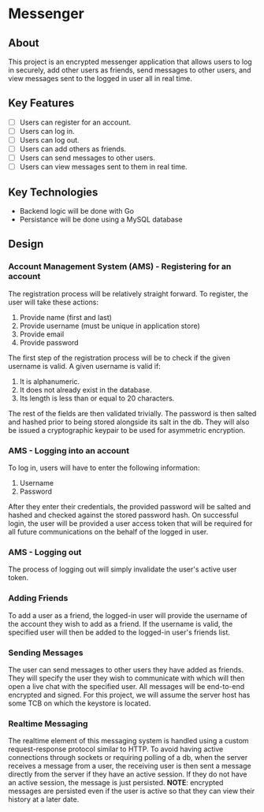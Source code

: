 # Messenger

## About

This project is an encrypted messenger application that allows users to log in securely, add other users as friends, send messages to other users, and view messages sent to the logged in user all in real time.

## Key Features

- [ ] Users can register for an account.
- [ ] Users can log in.
- [ ] Users can log out.
- [ ] Users can add others as friends.
- [ ] Users can send messages to other users.
- [ ] Users can view messages sent to them in real time.

## Key Technologies

- Backend logic will be done with Go
- Persistance will be done using a MySQL database

## Design

### Account Management System (AMS) - Registering for an account

The registration process will be relatively straight forward.  To register, the user will take these actions:

1. Provide name (first and last)
1. Provide username (must be unique in application store)
1. Provide email
1. Provide password

The first step of the registration process will be to check if the given username is valid.  A given username is valid if:

1. It is alphanumeric.
1. It does not already exist in the database.
1. Its length is less than or equal to 20 characters.

The rest of the fields are then validated trivially.  The password is then salted and hashed prior to being stored alongside its salt in the db.  They will also be issued a cryptographic keypair to be used for asymmetric encryption.

### AMS - Logging into an account

To log in, users will have to enter the following information:

1. Username
1. Password

After they enter their credentials, the provided password will be salted and hashed and checked against the stored password hash.  On successful login, the user will be provided a user access token that will be required for all future communications on the behalf of the logged in user.

### AMS - Logging out

The process of logging out will simply invalidate the user's active user token.

### Adding Friends

To add a user as a friend, the logged-in user will provide the username of the account they wish to add as a friend.  If the username is valid, the specified user will then be added to the logged-in user's friends list.

### Sending Messages

The user can send messages to other users they have added as friends.  They will specify the user they wish to communicate with which will then open a live chat with the specified user.  All messages will be end-to-end encrypted and signed.  For this project, we will assume the server host has some TCB on which the keystore is located.

### Realtime Messaging

The realtime element of this messaging system is handled using a custom request-response protocol similar to HTTP.  To avoid having active connections through sockets or requiring polling of a db, when the server receives a message from a user, the receiving user is then sent a message directly from the server if they have an active session.  If they do not have an active session, the message is just persisted.  __NOTE__: encrypted messages are persisted even if the user is active so that they can view their history at a later date.

